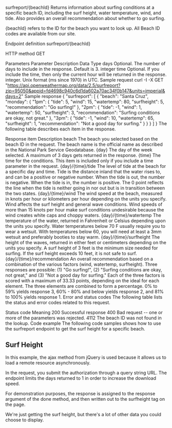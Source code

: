 surfreport/{beachId}
Returns information about surfing conditions at a specific beach ID, including the surf height, water temperature, wind, and tide. Also provides an overall recommendation about whether to go surfing.

{beachId} refers to the ID for the beach you want to look up. All Beach ID codes are available from our site.

Endpoint definition
surfreport/{beachId}

HTTP method
GET

Parameters
Parameter	Description	Data Type
days	Optional. The number of days to include in the response. Default is 3.	integer
time	Optional. If you include the time, then only the current hour will be returned in the response.	integer. Unix format (ms since 1970) in UTC.
Sample request
curl -I -X GET
"https://api.openweathermap.org/data/2.5/surfreport?zip=95050&appid=fd4698c940c6d1da602a70ac34f0b147&units=imperial&days=2"
Sample response
{
    "surfreport": [
        {
            "beach": "Santa Cruz",
            "monday": {
                "1pm": {
                    "tide": 5,
                    "wind": 15,
                    "watertemp": 80,
                    "surfheight": 5,
                    "recommendation": "Go surfing!"
                },
                "2pm": {
                    "tide": -1,
                    "wind": 1,
                    "watertemp": 50,
                    "surfheight": 3,
                    "recommendation": "Surfing conditions are okay, not great."
                },
                "3pm": {
                    "tide": -1,
                    "wind": 10,
                    "watertemp": 65,
                    "surfheight": 1,
                    "recommendation": "Not a good day for surfing."
                }
            }
        }
    ]
}
The following table describes each item in the response.

Response item	Description
beach	The beach you selected based on the beach ID in the request. The beach name is the official name as described in the National Park Service Geodatabase.
{day}	The day of the week selected. A maximum of 3 days gets returned in the response.
{time}	The time for the conditions. This item is included only if you include a time parameter in the request.
{day}/{time}/tide	The level of tide at the beach for a specific day and time. Tide is the distance inland that the water rises to, and can be a positive or negative number. When the tide is out, the number is negative. When the tide is in, the number is positive. The 0 point reflects the line when the tide is neither going in nor out but is in transition between the two states.
{day}/{time}/wind	The wind speed at the beach, measured in knots per hour or kilometers per hour depending on the units you specify. Wind affects the surf height and general wave conditions. Wind speeds of more than 15 knots per hour make surf conditions undesirable because the wind creates white caps and choppy waters.
{day}/{time}/watertemp	The temperature of the water, returned in Fahrenheit or Celsius depending upon the units you specify. Water temperatures below 70 F usually require you to wear a wetsuit. With temperatures below 60, you will need at least a 3mm wetsuit and preferably booties to stay warm.
{day}/{time}/surfheight	The height of the waves, returned in either feet or centimeters depending on the units you specify. A surf height of 3 feet is the minimum size needed for surfing. If the surf height exceeds 10 feet, it is not safe to surf.
{day}/{time}/recommendation	An overall recommendation based on a combination of the various factors (wind, watertemp, surfheight). Three responses are possible: (1) "Go surfing!", (2) "Surfing conditions are okay, not great," and (3) "Not a good day for surfing." Each of the three factors is scored with a maximum of 33.33 points, depending on the ideal for each element. The three elements are combined to form a percentage. 0% to 59% yields response 3, 60% - 80% and below yields response 2, and 81% to 100% yields response 1.
Error and status codes
The following table lists the status and error codes related to this request.

Status code	Meaning
200	Successful response
400	Bad request -- one or more of the parameters was rejected.
4112	The beach ID was not found in the lookup.
Code example
The following code samples shows how to use the surfreport endpoint to get the surf height for a specific beach.

<!DOCTYPE html>
<head>
<script src="https://code.jquery.com/jquery-2.1.1.min.js"></script>
<script>
var settings = {
  "async": true,
  "crossDomain": true,
  "url": "https://api.openweathermap.org/surfreport/25&days=1",
  "method": "GET"
}

$.ajax(settings).done(function (response) {
  console.log(response);
  $("#surfheight").append(response.surfreport.conditions);
});
</script>
</head>
<body>
<h2>Surf Height</h2>
<div id="surfheight"></div>
</body>
</html>
In this example, the ajax method from jQuery is used because it allows us to load a remote resource asynchronously.

In the request, you submit the authorization through a query string URL. The endpoint limits the days returned to 1 in order to increase the download speed.

For demonstration purposes, the response is assigned to the response argument of the done method, and then written out to the surfheight tag on the page.

We're just getting the surf height, but there's a lot of other data you could choose to display.
